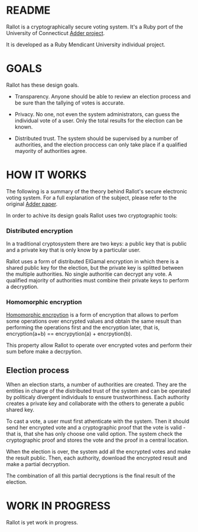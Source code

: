 README
======

Rallot is a cryptographically secure voting system. It's a Ruby port of the University of Connecticut 
[Adder project](http://www.dagstuhl.de/Materials/Files/07/07311/07311.KiayiasAggelos.Paper.pdf).

It is developed as a Ruby Mendicant University individual project.

GOALS
=====

Rallot has these design goals.

* Transparency. Anyone should be able to review an election process and be sure than the tallying of
votes is accurate.

* Privacy. No one, not even the system administrators, can guess the individual vote of a user. Only
the total results for the election can be known.

* Distributed trust. The system should be supervised by a number of authorities, and the election proccess
can only take place if a qualified mayority of authorities agree. 

HOW IT WORKS
============

The following is a summary of the theory behind Rallot's secure electronic voting system. For a full explanation of
the subject, please refer to the original [Adder paper](http://www.dagstuhl.de/Materials/Files/07/07311/07311.KiayiasAggelos.Paper.pdf).

In order to achive its design goals Rallot uses two cryptographic tools:

### Distributed encryption

In a traditional cryptosystem there are two keys: a public key that is public and a private key that is only know by a particular user. 

Rallot uses a form of distributed ElGamal encryption in which there is a shared public key for the election, but the private key is splitted between the multiple authorities. No single authoritie can decrypt any vote. A qualified majority of authorities must combine their private keys to perform a decryption. 

### Homomorphic encryption

[Homomorphic encrpytion](http://en.wikipedia.org/wiki/Homomorphic_encryption) is a form of encryption that
allows to perfom some operations over encrypted values and obtain the same result than performing the operations
first and the encryption later, that is, encryption(a+b) == encrypytion(a) + encrpytion(b).

This property allow Rallot to operate over encrypted votes and perform their sum before make a decrpytion.

## Election process

When an election starts, a number of authorities are created. They are the entities in charge of the distributed trust of the system and can be operated by politicaly divergent individuals to ensure trustworthiness. Each authority creates a private key and collaborate with the others to generate a public shared key. 

To cast a vote, a user must first athenticate with the system. Then it should send her encrypted vote and a cryptographic proof that the vote is valid -that is, that she has only choose one valid option. The system
check the cryptographic proof and stores the vote and the proof in a central location.

When the election is over, the system add all the encrypted votes and make the result public. Then, each authority, download the encrypted result and make a partial decryption. 

The combination of all this partial decryptions is the final result of the election.   

WORK IN PROGRESS
================

Rallot is yet work in progress.